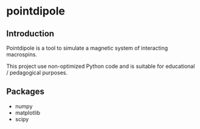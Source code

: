 pointdipole
===========

Introduction
------------

Pointdipole is a tool to simulate a magnetic system of interacting macrospins.

This project use non-optimized Python code and is suitable for educational / pedagogical purposes.

Packages
--------

  - numpy
  - matplotlib
  - scipy
